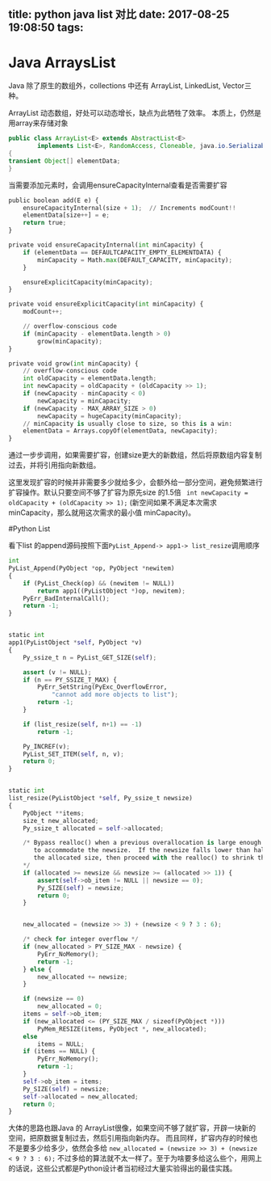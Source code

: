 title: python java list 对比
date: 2017-08-25 19:08:50
tags:
---

# Java ArraysList

Java 除了原生的数组外，collections 中还有 ArrayList, LinkedList, Vector三种。

ArrayList 动态数组，好处可以动态增长，缺点为此牺牲了效率。
本质上，仍然是用array来存储对象

```java
public class ArrayList<E> extends AbstractList<E>
        implements List<E>, RandomAccess, Cloneable, java.io.Serializable
{
transient Object[] elementData; 
}
```

当需要添加元素时，会调用ensureCapacityInternal查看是否需要扩容

```python
public boolean add(E e) {
    ensureCapacityInternal(size + 1);  // Increments modCount!!
    elementData[size++] = e;
    return true;
}

private void ensureCapacityInternal(int minCapacity) {
    if (elementData == DEFAULTCAPACITY_EMPTY_ELEMENTDATA) {
        minCapacity = Math.max(DEFAULT_CAPACITY, minCapacity);
    }

    ensureExplicitCapacity(minCapacity);
}

private void ensureExplicitCapacity(int minCapacity) {
    modCount++;

    // overflow-conscious code
    if (minCapacity - elementData.length > 0)
        grow(minCapacity);
}

private void grow(int minCapacity) {
    // overflow-conscious code
    int oldCapacity = elementData.length;
    int newCapacity = oldCapacity + (oldCapacity >> 1);
    if (newCapacity - minCapacity < 0)
        newCapacity = minCapacity;
    if (newCapacity - MAX_ARRAY_SIZE > 0)
        newCapacity = hugeCapacity(minCapacity);
    // minCapacity is usually close to size, so this is a win:
    elementData = Arrays.copyOf(elementData, newCapacity);
}

```

通过一步步调用，如果需要扩容，创建size更大的新数组，然后将原数组内容复制过去，并将引用指向新数组。

这里发现扩容的时候并非需要多少就给多少，会额外给一部分空间，避免频繁进行扩容操作。默认只要空间不够了扩容为原先size 的1.5倍 `` int newCapacity = oldCapacity + (oldCapacity >> 1);`` 
(新空间如果不满足本次需求minCapacity，那么就用这次需求的最小值 minCapacity)。

#Python List

看下list 的append源码按照下面``PyList_Append-> app1-> list_resize``调用顺序

```python
int
PyList_Append(PyObject *op, PyObject *newitem)
{
    if (PyList_Check(op) && (newitem != NULL))
        return app1((PyListObject *)op, newitem);
    PyErr_BadInternalCall();
    return -1;
}


static int
app1(PyListObject *self, PyObject *v)
{
    Py_ssize_t n = PyList_GET_SIZE(self);

    assert (v != NULL);
    if (n == PY_SSIZE_T_MAX) {
        PyErr_SetString(PyExc_OverflowError,
            "cannot add more objects to list");
        return -1;
    }

    if (list_resize(self, n+1) == -1)
        return -1;

    Py_INCREF(v);
    PyList_SET_ITEM(self, n, v);
    return 0;
}


static int
list_resize(PyListObject *self, Py_ssize_t newsize)
{
    PyObject **items;
    size_t new_allocated;
    Py_ssize_t allocated = self->allocated;

    /* Bypass realloc() when a previous overallocation is large enough
       to accommodate the newsize.  If the newsize falls lower than half
       the allocated size, then proceed with the realloc() to shrink the list.
    */
    if (allocated >= newsize && newsize >= (allocated >> 1)) {
        assert(self->ob_item != NULL || newsize == 0);
        Py_SIZE(self) = newsize;
        return 0;
    }


    new_allocated = (newsize >> 3) + (newsize < 9 ? 3 : 6);

    /* check for integer overflow */
    if (new_allocated > PY_SIZE_MAX - newsize) {
        PyErr_NoMemory();
        return -1;
    } else {
        new_allocated += newsize;
    }

    if (newsize == 0)
        new_allocated = 0;
    items = self->ob_item;
    if (new_allocated <= (PY_SIZE_MAX / sizeof(PyObject *)))
        PyMem_RESIZE(items, PyObject *, new_allocated);
    else
        items = NULL;
    if (items == NULL) {
        PyErr_NoMemory();
        return -1;
    }
    self->ob_item = items;
    Py_SIZE(self) = newsize;
    self->allocated = new_allocated;
    return 0;
}
```
大体的思路也跟Java 的 ArrayList很像，如果空间不够了就扩容，开辟一块新的空间，把原数据复制过去，然后引用指向新内存。
而且同样，扩容内存的时候也不是要多少给多少，依然会多给 ``new_allocated = (newsize >> 3) + (newsize < 9 ? 3 : 6);`` 不过多给的算法就不太一样了。至于为啥要多给这么些个，用网上的话说，这些公式都是Python设计者当初经过大量实验得出的最佳实践。


